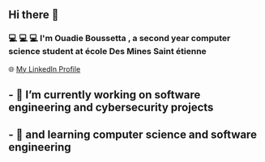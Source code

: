 ## Hi there 👋
### :computer: :computer: :computer: I'm Ouadie Boussetta , a second year computer science student at école Des Mines Saint étienne 
🌐 [My LinkedIn Profile](https://www.linkedin.com/in/ouadie-boussetta-5b759592/)

## - 🔭 I’m currently working on software engineering and cybersecurity projects
## - 🌱 and learning computer science and software engineering

